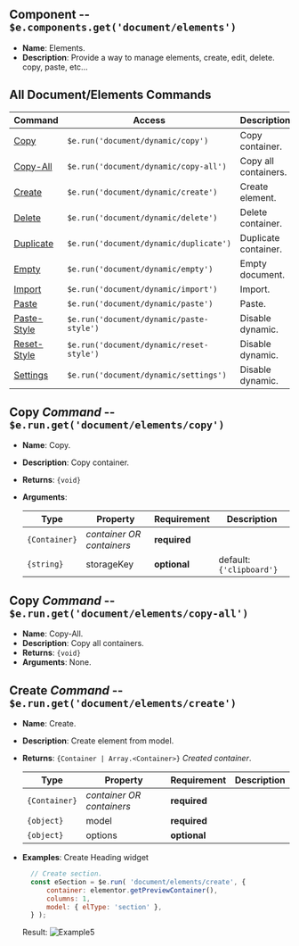 ## Component -- `$e.components.get('document/elements')`

*  **Name**: Elements.
*  **Description**: Provide a way to manage elements, create, edit, delete. copy, paste, etc...

## All **Document/Elements** Commands
| Command                                   | Access                                            | Description         
|-------------------------------------------|---------------------------------------------------|-----------------------------------------
| [Copy](#)                                 | `$e.run('document/dynamic/copy')`                 | Copy container. 
| [Copy-All](#)                             | `$e.run('document/dynamic/copy-all')`             | Copy all containers. 
| [Create](#)                               | `$e.run('document/dynamic/create')`               | Create element. 
| [Delete](#)                               | `$e.run('document/dynamic/delete')`               | Delete container. 
| [Duplicate](#)                            | `$e.run('document/dynamic/duplicate')`            | Duplicate container. 
| [Empty](#)                                | `$e.run('document/dynamic/empty')`                | Empty document. 
| [Import](#)                               | `$e.run('document/dynamic/import')`               | Import. 
| [Paste](#)                                | `$e.run('document/dynamic/paste')`                | Paste. 
| [Paste-Style](#)                          | `$e.run('document/dynamic/paste-style')`          | Disable dynamic. 
| [Reset-Style](#)                          | `$e.run('document/dynamic/reset-style')`          | Disable dynamic. 
| [Settings](#)                             | `$e.run('document/dynamic/settings')`             | Disable dynamic. 

## Copy _Command_ -- `$e.run.get('document/elements/copy')`
*  **Name**: Copy.
*  **Description**: Copy container.
*  **Returns**: `{void}`
*  **Arguments**: 

    | Type          | Property                           | Requirement       | Description |
    |---            |---                                 |---                |---|
    | `{Container}` | _container OR containers_          | **required**      | 
    | `{string}`    | storageKey                         | **optional**      | default: `{'clipboard'}`

## Copy _Command_ -- `$e.run.get('document/elements/copy-all')`
*  **Name**: Copy-All.
*  **Description**: Copy all containers.
*  **Returns**: `{void}`
*  **Arguments**: None.

## Create _Command_ -- `$e.run.get('document/elements/create')`
*  **Name**: Create.
*  **Description**: Create element from model.
*  **Returns**: `{Container | Array.<Container>}` *Created container*.

    | Type          | Property                           | Requirement       | Description |
    |---            |---                                 |---                |---|
    | `{Container}` | _container OR containers_          | **required**      | 
    | `{object}`    | model                              | **required**      | 
    | `{object}`    | options                            | **optional**      | 

* **Examples**:
    Create Heading widget 
    ```javascript
      // Create section.
      const eSection = $e.run( 'document/elements/create', {
          container: elementor.getPreviewContainer(),
          columns: 1,
          model: { elType: 'section' },
      } );  
    ```
    Result: ![Example5]()
    
